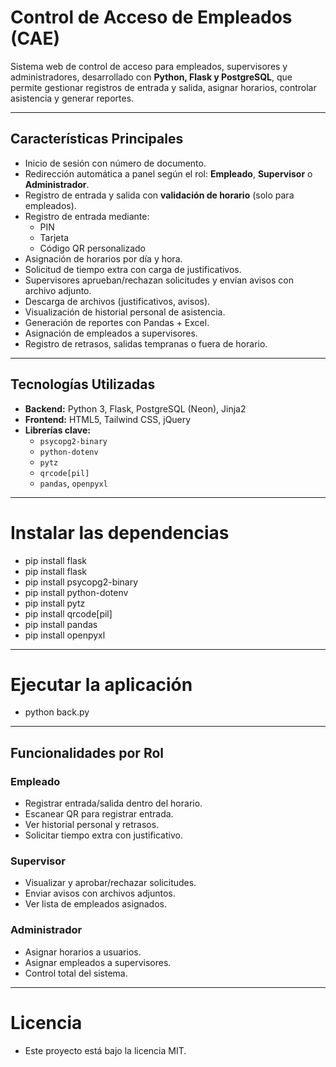 # Control de Acceso de Empleados (CAE)

Sistema web de control de acceso para empleados, supervisores y administradores, desarrollado con **Python, Flask y PostgreSQL**, que permite gestionar registros de entrada y salida, asignar horarios, controlar asistencia y generar reportes.

---

## Características Principales

- Inicio de sesión con número de documento.
- Redirección automática a panel según el rol: **Empleado**, **Supervisor** o **Administrador**.
- Registro de entrada y salida con **validación de horario** (solo para empleados).
- Registro de entrada mediante:
  - PIN
  - Tarjeta
  - Código QR personalizado
- Asignación de horarios por día y hora.
- Solicitud de tiempo extra con carga de justificativos.
- Supervisores aprueban/rechazan solicitudes y envían avisos con archivo adjunto.
- Descarga de archivos (justificativos, avisos).
- Visualización de historial personal de asistencia.
- Generación de reportes con Pandas + Excel.
- Asignación de empleados a supervisores.
- Registro de retrasos, salidas tempranas o fuera de horario.

---

## Tecnologías Utilizadas

- **Backend:** Python 3, Flask, PostgreSQL (Neon), Jinja2
- **Frontend:** HTML5, Tailwind CSS, jQuery
- **Librerías clave:**
  - `psycopg2-binary`
  - `python-dotenv`
  - `pytz`
  - `qrcode[pil]`
  - `pandas`, `openpyxl`

---

# Instalar las dependencias
-	pip install flask
-   pip install flask
-   pip install psycopg2-binary
-   pip install python-dotenv
-   pip install pytz
-   pip install qrcode[pil]
-   pip install pandas
-   pip install openpyxl

---

# Ejecutar la aplicación
- 	python back.py

---

## Funcionalidades por Rol

### Empleado
- Registrar entrada/salida dentro del horario.
- Escanear QR para registrar entrada.
- Ver historial personal y retrasos.
- Solicitar tiempo extra con justificativo.

### Supervisor
- Visualizar y aprobar/rechazar solicitudes.
- Enviar avisos con archivos adjuntos.
- Ver lista de empleados asignados.

### Administrador
- Asignar horarios a usuarios.
- Asignar empleados a supervisores.
- Control total del sistema.

---

# Licencia
-	Este proyecto está bajo la licencia MIT.